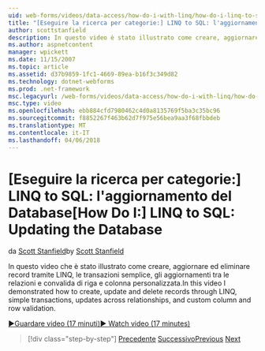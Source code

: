 ```yaml
---
uid: web-forms/videos/data-access/how-do-i-with-linq/how-do-i-linq-to-sql-updating-the-database
title: "[Eseguire la ricerca per categorie:] LINQ to SQL: l'aggiornamento del Database | Documenti Microsoft"
author: scottstanfield
description: In questo video è stato illustrato come creare, aggiornare ed eliminare i record tramite LINQ, le transazioni semplice, gli aggiornamenti tra le relazioni e di colonna personalizzata e...
ms.author: aspnetcontent
manager: wpickett
ms.date: 11/15/2007
ms.topic: article
ms.assetid: d37b9859-1fc1-4669-89ea-b16f3c349d82
ms.technology: dotnet-webforms
ms.prod: .net-framework
msc.legacyurl: /web-forms/videos/data-access/how-do-i-with-linq/how-do-i-linq-to-sql-updating-the-database
msc.type: video
ms.openlocfilehash: ebb884cfd7980462c4d0a8135769f5ba3c35bc96
ms.sourcegitcommit: f8852267f463b62d7f975e56bea9aa3f68fbbdeb
ms.translationtype: MT
ms.contentlocale: it-IT
ms.lasthandoff: 04/06/2018
---
```

<a name="how-do-i-linq-to-sql-updating-the-database"></a><span data-ttu-id="c7607-103">[Eseguire la ricerca per categorie:] LINQ to SQL: l'aggiornamento del Database</span><span class="sxs-lookup"><span data-stu-id="c7607-103">[How Do I:] LINQ to SQL: Updating the Database</span></span>
====================
<span data-ttu-id="c7607-104">da [Scott Stanfield](https://github.com/scottstanfield)</span><span class="sxs-lookup"><span data-stu-id="c7607-104">by [Scott Stanfield](https://github.com/scottstanfield)</span></span>

<span data-ttu-id="c7607-105">In questo video che è stato illustrato come creare, aggiornare ed eliminare record tramite LINQ, le transazioni semplice, gli aggiornamenti tra le relazioni e convalida di riga e colonna personalizzata.</span><span class="sxs-lookup"><span data-stu-id="c7607-105">In this video I demonstrated how to create, update and delete records through LINQ, simple transactions, updates across relationships, and custom column and row validation.</span></span>

[<span data-ttu-id="c7607-106">&#9654;Guardare video (17 minuti)</span><span class="sxs-lookup"><span data-stu-id="c7607-106">&#9654; Watch video (17 minutes)</span></span>](https://channel9.msdn.com/Blogs/ASP-NET-Site-Videos/how-do-i-linq-to-sql-updating-the-database)

> [!div class="step-by-step"]
> <span data-ttu-id="c7607-107">[Precedente](how-do-i-linq-to-sql-querying-the-database.md)
> [Successivo](how-do-i-linq-to-sql-linqdatasource.md)</span><span class="sxs-lookup"><span data-stu-id="c7607-107">[Previous](how-do-i-linq-to-sql-querying-the-database.md)
[Next](how-do-i-linq-to-sql-linqdatasource.md)</span></span>

